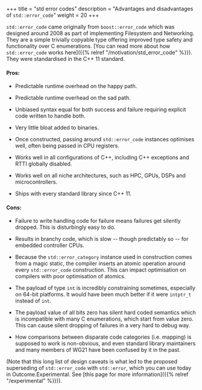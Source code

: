 +++
title = "std error codes"
description = "Advantages and disadvantages of `std::error_code`"
weight = 20
+++

`std::error_code` came originally from `boost::error_code` which was designed around 2008 as part of implementing Filesystem and Networking. They are a simple trivially copyable type offering improved type safety and functionality over C enumerations. [You can read more about how `std::error_code` works here]({{% relref "/motivation/std_error_code" %}}). They were standardised in the C++ 11 standard.

#### Pros:

- Predictable runtime overhead on the happy path.

- Predictable runtime overhead on the sad path.

- Unbiased syntax equal for both success and failure requiring explicit code written to handle both.

- Very little bloat added to binaries.

- Once constructed, passing around `std::error_code` instances optimises well, often being passed in CPU registers.

- Works well in all configurations of C++, including C++ exceptions and RTTI globally disabled.

- Works well on all niche architectures, such as HPC, GPUs, DSPs and microcontrollers.

- Ships with every standard library since C++ 11.

#### Cons:

- Failure to write handling code for failure means failures get silently dropped. This is disturbingly easy to do.

- Results in branchy code, which is slow -- though predictably so -- for embedded controller CPUs.

- Because the `std::error_category` instance used in construction comes from a magic static, the compiler inserts an atomic operation around every `std::error_code` construction. This can impact optimisation on compilers with poor optimisation of atomics.

- The payload of type `int` is incredibly constraining sometimes, especially on 64-bit platforms. It would have been much better if it were `intptr_t` instead of `int`.

- The payload value of all bits zero has silent hard coded semantics which is incompatible with many C enumerations, which start from value zero. This can cause silent dropping of failures in a very hard to debug way.

- How comparisons between disparate code categories (i.e. mapping) is supposed to work is non-obvious, and even standard library maintainers and many members of WG21 have been confused by it in the past.

(Note that this long list of design caveats is what led to the proposed superseding of `std::error_code` with `std::error`, which you can use today in Outcome.Experimental. See [this page for more information]({{% relref "/experimental" %}})).